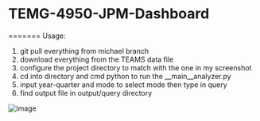 # TEMG-4950-JPM-Dashboard
=======
Usage: 
1. git pull everything from michael branch
2. download everything from the TEAMS data file
3. configure the project directory to match with the one in my screenshot
4. cd into directory and cmd python to run the __main__analyzer.py
5. input year-quarter and mode to select mode then type in query
6. find output file in output/query directory


![image](https://github.com/Shao-Fu-Wang/TEMG-4950-JPM-Dashboard/assets/45915603/87f68b7a-8e2b-4577-8484-0afc92587fae)
